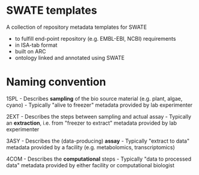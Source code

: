 # SWATE templates

A collection of repository metadata templates for SWATE
- to fulfill end-point repository (e.g. EMBL-EBI, NCBI) requirements 
- in ISA-tab format
- built on ARC
- ontology linked and annotated using SWATE 


# Naming convention

1SPL
    - Describes **sampling** of the bio source material (e.g. plant, algae, cyano)
    - Typically "alive to freezer" metadata provided by lab experimenter

2EXT
    - Describes the steps between sampling and actual assay 
    - Typically an **extraction**, i.e. from "freezer to extract" metadata provided by lab experimenter

3ASY
    - Describes the (data-producing) **assay**
    - Typically "extract to data" metadata provided by a facility (e.g. metabolomics, transcriptomics)

4COM
    - Describes the **computational** steps
    - Typically "data to processed data" metadata provided by either facility or computational biologist


